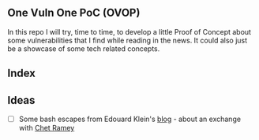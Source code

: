 ## One Vuln One PoC (OVOP)
In this repo I will try, time to time, to develop a little Proof of Concept about some vulnerabilities that I find while reading in the news. It could also just be a showcase of some tech related concepts.

## Index 


## Ideas
- [ ] Some bash escapes from Edouard Klein's [blog](https://the-dam.org/docs/explanations/SecureBash.html) - about an exchange with [Chet Ramey](https://tiswww.case.edu/php/chet/)
